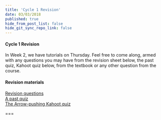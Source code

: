 ```yaml
---
title: 'Cycle 1 Revision'
date: 03/03/2018
published: true
hide_from_post_list: false
hide_git_sync_repo_link: false
---
```


#### Cycle 1 Revision    
In Week 2, we have tutorials on Thursday. Feel free to come along, armed with any questions you may have from the revision sheet below, the past quiz, Kahoot quiz below, from the textbook or any other question from the course.  

#### Revision materials  
[Revision questions](https://bblearn.griffith.edu.au/bbcswebdav/xid-22510578_1)  
[A past quiz](https://bblearn.griffith.edu.au/bbcswebdav/xid-22510589_1)  
[The Arrow-pushing Kahoot quiz](https://kahoot.it/challenge/0346756)  

===
